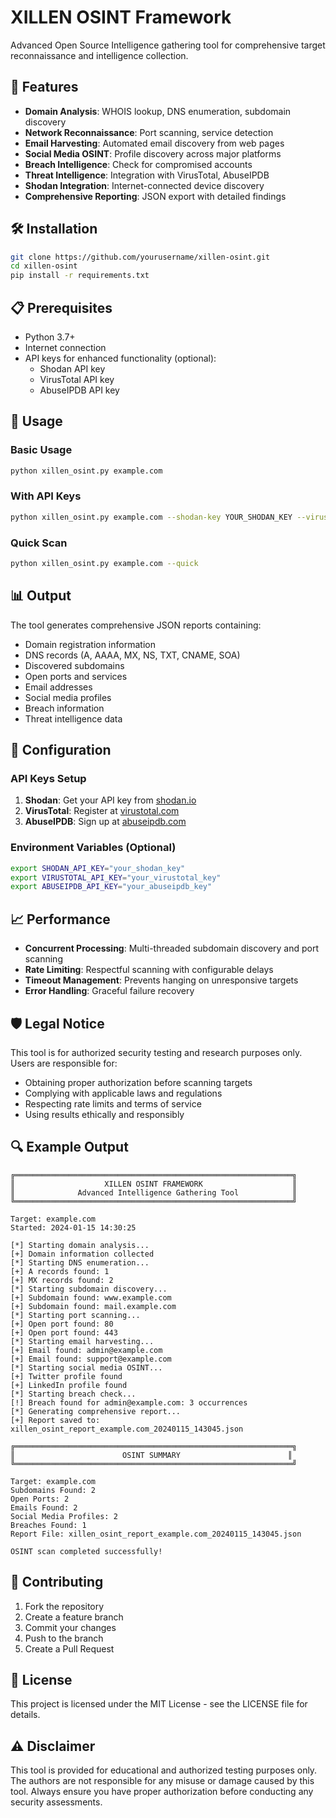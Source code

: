 # XILLEN OSINT Framework

Advanced Open Source Intelligence gathering tool for comprehensive target reconnaissance and intelligence collection.

## 🚀 Features

- **Domain Analysis**: WHOIS lookup, DNS enumeration, subdomain discovery
- **Network Reconnaissance**: Port scanning, service detection
- **Email Harvesting**: Automated email discovery from web pages
- **Social Media OSINT**: Profile discovery across major platforms
- **Breach Intelligence**: Check for compromised accounts
- **Threat Intelligence**: Integration with VirusTotal, AbuseIPDB
- **Shodan Integration**: Internet-connected device discovery
- **Comprehensive Reporting**: JSON export with detailed findings

## 🛠️ Installation

```bash
git clone https://github.com/yourusername/xillen-osint.git
cd xillen-osint
pip install -r requirements.txt
```

## 📋 Prerequisites

- Python 3.7+
- Internet connection
- API keys for enhanced functionality (optional):
  - Shodan API key
  - VirusTotal API key
  - AbuseIPDB API key

## 🎯 Usage

### Basic Usage
```bash
python xillen_osint.py example.com
```

### With API Keys
```bash
python xillen_osint.py example.com --shodan-key YOUR_SHODAN_KEY --virustotal-key YOUR_VT_KEY
```

### Quick Scan
```bash
python xillen_osint.py example.com --quick
```

## 📊 Output

The tool generates comprehensive JSON reports containing:

- Domain registration information
- DNS records (A, AAAA, MX, NS, TXT, CNAME, SOA)
- Discovered subdomains
- Open ports and services
- Email addresses
- Social media profiles
- Breach information
- Threat intelligence data

## 🔧 Configuration

### API Keys Setup

1. **Shodan**: Get your API key from [shodan.io](https://account.shodan.io/)
2. **VirusTotal**: Register at [virustotal.com](https://www.virustotal.com/)
3. **AbuseIPDB**: Sign up at [abuseipdb.com](https://www.abuseipdb.com/)

### Environment Variables (Optional)
```bash
export SHODAN_API_KEY="your_shodan_key"
export VIRUSTOTAL_API_KEY="your_virustotal_key"
export ABUSEIPDB_API_KEY="your_abuseipdb_key"
```

## 📈 Performance

- **Concurrent Processing**: Multi-threaded subdomain discovery and port scanning
- **Rate Limiting**: Respectful scanning with configurable delays
- **Timeout Management**: Prevents hanging on unresponsive targets
- **Error Handling**: Graceful failure recovery

## 🛡️ Legal Notice

This tool is for authorized security testing and research purposes only. Users are responsible for:

- Obtaining proper authorization before scanning targets
- Complying with applicable laws and regulations
- Respecting rate limits and terms of service
- Using results ethically and responsibly

## 🔍 Example Output

```
╔══════════════════════════════════════════════════════════════╗
║                    XILLEN OSINT FRAMEWORK                    ║
║              Advanced Intelligence Gathering Tool            ║
╚══════════════════════════════════════════════════════════════╝

Target: example.com
Started: 2024-01-15 14:30:25

[*] Starting domain analysis...
[+] Domain information collected
[*] Starting DNS enumeration...
[+] A records found: 1
[+] MX records found: 2
[*] Starting subdomain discovery...
[+] Subdomain found: www.example.com
[+] Subdomain found: mail.example.com
[*] Starting port scanning...
[+] Open port found: 80
[+] Open port found: 443
[*] Starting email harvesting...
[+] Email found: admin@example.com
[+] Email found: support@example.com
[*] Starting social media OSINT...
[+] Twitter profile found
[+] LinkedIn profile found
[*] Starting breach check...
[!] Breach found for admin@example.com: 3 occurrences
[*] Generating comprehensive report...
[+] Report saved to: xillen_osint_report_example.com_20240115_143045.json

╔══════════════════════════════════════════════════════════════╗
║                        OSINT SUMMARY                        ║
╚══════════════════════════════════════════════════════════════╝

Target: example.com
Subdomains Found: 2
Open Ports: 2
Emails Found: 2
Social Media Profiles: 2
Breaches Found: 1
Report File: xillen_osint_report_example.com_20240115_143045.json

OSINT scan completed successfully!
```

## 🤝 Contributing

1. Fork the repository
2. Create a feature branch
3. Commit your changes
4. Push to the branch
5. Create a Pull Request

## 📄 License

This project is licensed under the MIT License - see the LICENSE file for details.

## ⚠️ Disclaimer

This tool is provided for educational and authorized testing purposes only. The authors are not responsible for any misuse or damage caused by this tool. Always ensure you have proper authorization before conducting any security assessments.
